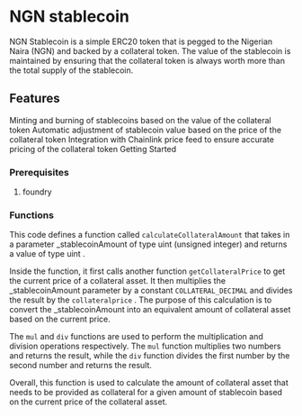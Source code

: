 # NGN stablecoin

NGN Stablecoin is a simple ERC20 token that is pegged to the Nigerian Naira (NGN) and backed by a collateral token. The value of the stablecoin is maintained by ensuring that the collateral token is always worth more than the total supply of the stablecoin.

## Features

Minting and burning of stablecoins based on the value of the collateral token
Automatic adjustment of stablecoin value based on the price of the collateral token
Integration with Chainlink price feed to ensure accurate pricing of the collateral token
Getting Started

### Prerequisites

1. foundry

### Functions

This code defines a function called
`calculateCollateralAmount`
that takes in a parameter
\_stablecoinAmount
of type
uint
(unsigned integer) and returns a value of type
uint
.

Inside the function, it first calls another function
`getCollateralPrice`
to get the current price of a collateral asset. It then multiplies the
\_stablecoinAmount
parameter by a constant
`COLLATERAL_DECIMAL`
and divides the result by the
`collateralprice`
. The purpose of this calculation is to convert the
\_stablecoinAmount
into an equivalent amount of collateral asset based on the current price.

The
`mul`
and
`div`
functions are used to perform the multiplication and division operations respectively. The
`mul`
function multiplies two numbers and returns the result, while the
`div`
function divides the first number by the second number and returns the result.

Overall, this function is used to calculate the amount of collateral asset that needs to be provided as collateral for a given amount of stablecoin based on the current price of the collateral asset.
